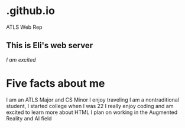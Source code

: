 # .github.io
ATLS Web Rep


## This is Eli's web server
*I am excited*

# Five facts about me

I am an ATLS Major and CS Minor
I enjoy traveling 
I am a nontraditional student, I started college when I was 22
I really enjoy coding and am excited to learn more about HTML
I plan on working in the Augmented Reality and AI field 